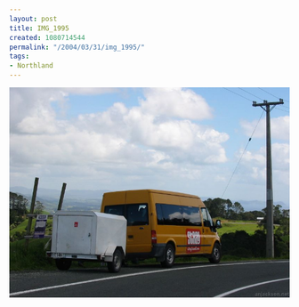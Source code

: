 ```yaml
---
layout: post
title: IMG_1995
created: 1080714544
permalink: "/2004/03/31/img_1995/"
tags:
- Northland
---
```


<img src="/image/images/img_1995-509.jpg"/>

